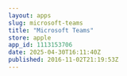 ```yaml
---
layout: apps
slug: microsoft-teams
title: "Microsoft Teams"
store: apple
app_id: 1113153706
date: 2025-04-30T16:11:40Z
published: 2016-11-02T21:19:53Z
---
```

